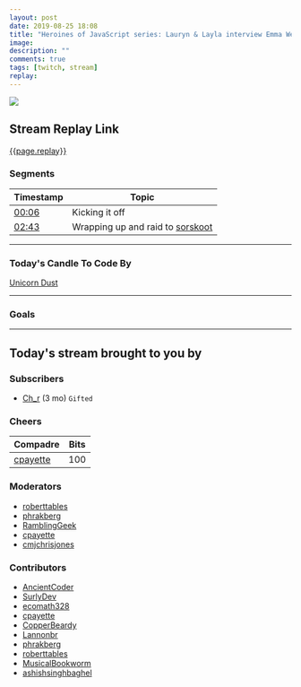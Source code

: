 ```yaml
---
layout: post
date: 2019-08-25 18:08
title: "Heroines of JavaScript series: Lauryn & Layla interview Emma Wedekind"
image:
description: ""
comments: true
tags: [twitch, stream]
replay:
---
```


<img src="{{page.image}}"/>

## Stream Replay Link

[{{page.replay}}]({{page.replay}})

<!--more-->

### Segments

| Timestamp | Topic
| ---       | ---
| [00:06]({{page.replay}}?t=415.605) | Kicking it off |
| [02:43]({{page.replay}}?t=9834.107) | Wrapping up and raid to [sorskoot](https://twitch.tv/sorskoot) |

---

### Today's Candle To Code By

[Unicorn Dust](https://amzn.to/320cEn1)

---

### Goals


---

## Today's stream brought to you by

### Subscribers

- [Ch_r](https://twitch.tv/ch_r) (3 mo) `Gifted`

### Cheers

| Compadre            | Bits        |
| ---                 | ---         |
| [cpayette](https://twitch.tv/cpayette) | 100 |

### Moderators

- [roberttables](https://twitch.tv/roberttables)
- [phrakberg](https://twitch.tv/phrakberg)
- [RamblingGeek](https://twitch.tv/ramblinggeek)
- [cpayette](https://twitch.tv/cpayette)
- [cmjchrisjones](https://twitch.tv/cmjchrisjones)

### Contributors

- [AncientCoder](https://twitch.tv/ancientcoder)
- [SurlyDev](https://twitch.tv/surlydev)
- [ecomath328](https://twitch.tv/ecomath328)
- [cpayette](https://twitch.tv/cpayette)
- [CopperBeardy](https://twitch.tv/copperbeardy)
- [Lannonbr](https://twitch.tv/lannonbr)
- [phrakberg](https://twitch.tv/phrakberg)
- [roberttables](https://twitch.tv/roberttables)
- [MusicalBookworm](https://twitch.tv/musicalbookworm)
- [ashishsinghbaghel](https://twitch.tv/ashishsinghbaghel)

